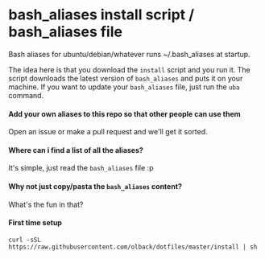 # bash_aliases install script / bash_aliases file
Bash aliases for ubuntu/debian/whatever runs ~/.bash_aliases at startup.

The idea here is that you download the ```install``` script and you run it. The script downloads the latest version of ```bash_aliases``` and puts it on your machine. If you want to update your ```bash_aliases``` file, just run the ```uba``` command.

#### Add your own aliases to this repo so that other people can use them
Open an issue or make a pull request and we'll get it sorted.

#### Where can i find a list of all the aliases?
It's simple, just read the ```bash_aliases``` file :p

#### Why not just copy/pasta the ```bash_aliases``` content?
What's the fun in that?

#### First time setup
```curl -sSL https://raw.githubusercontent.com/olback/dotfiles/master/install | sh```
